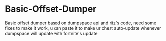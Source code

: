 # Basic-Offset-Dumper
Basic offset dumper based on dumpspace api and ritz's code, need some fixes to make it work, u can paste it to make ur cheat auto-update whenever dumpspace will update with fortnite's update
